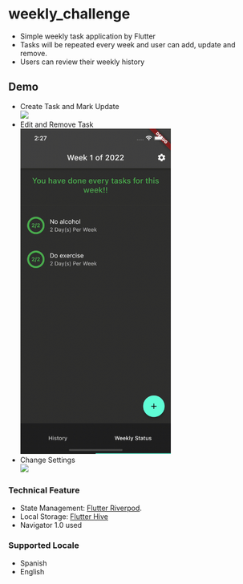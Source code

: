 # weekly_challenge
- Simple weekly task application by Flutter 
- Tasks will be repeated every week and user can add, update and remove.
- Users can review their weekly history

## Demo
- Create Task and Mark Update<br />
  <img src="https://raw.githubusercontent.com/hyobbb/flutter_weekly_challenge/master/demo/basic_usage.gif" width="300">
- Edit and Remove Task<br />
  <img src="https://raw.githubusercontent.com/hyobbb/flutter_weekly_challenge/master/demo/edit_remove.gif" width="300">
- Change Settings<br />
  <img src="https://raw.githubusercontent.com/hyobbb/flutter_weekly_challenge/master/demo/setting.gif" width="300">


### Technical Feature
- State Management: [Flutter Riverpod](https://pub.dev/packages/flutter_riverpod).
- Local Storage: [Flutter Hive](https://pub.dev/packages/hive)
- Navigator 1.0 used

### Supported Locale
- Spanish
- English

